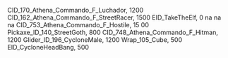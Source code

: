 CID_170_Athena_Commando_F_Luchador, 1200
CID_162_Athena_Commando_F_StreetRacer, 1500
EID_TakeTheElf, 0
na
na
na
CID_753_Athena_Commando_F_Hostile, 15  00
Pickaxe_ID_140_StreetGoth, 800
CID_748_Athena_Commando_F_Hitman, 1200
Glider_ID_196_CycloneMale, 1200
Wrap_105_Cube, 500
EID_CycloneHeadBang, 500
